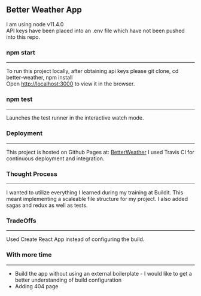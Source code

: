 ## Better Weather App
I am using node v11.4.0<br>
API keys have been placed into an .env file which have not been pushed into this repo.<br>

### npm start
---
To run this project locally, after obtaining api keys please git clone, cd better-weather, npm install<br>
Open [http://localhost:3000](http://localhost:3000) to view it in the browser.

### npm test
---
Launches the test runner in the interactive watch mode.<br>

### Deployment
---
This project is hosted on Github Pages at: [BetterWeather](https://cilavery.github.io/better-weather/)
I used Travis CI for continuous deployment and integration.

### Thought Process
---
I wanted to utilize everything I learned during my training at Buildit. This meant implementing a scaleable file structure for my project. I also added sagas and redux as well as tests.

### TradeOffs
---
Used Create React App instead of configuring the build.

### With more time
---
 - Build the app without using an external boilerplate - I would like to get a better understanding of build configuration
 - Adding 404 page
